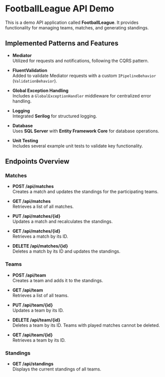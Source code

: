 # FootballLeague API Demo

This is a demo API application called **FootballLeague**. It provides functionality for managing teams, matches, and generating standings.
## Implemented Patterns and Features

- **Mediator**  
  Utilized for requests and notifications, following the CQRS pattern.

- **FluentValidation**  
  Added to validate Mediator requests with a custom `IPipelineBehavior` (`ValidationBehavior`).

- **Global Exception Handling**  
  Includes a `GlobalExceptionHandler` middleware for centralized error handling.

- **Logging**  
  Integrated **Serilog** for structured logging.

- **Database**  
  Uses **SQL Server** with **Entity Framework Core** for database operations.

- **Unit Testing**  
  Includes several example unit tests to validate key functionality.
## Endpoints Overview

### Matches
- **POST /api/matches**  
  Creates a match and updates the standings for the participating teams.

- **GET /api/matches**  
  Retrieves a list of all matches.

- **PUT /api/matches/{id}**  
  Updates a match and recalculates the standings.

- **GET /api/matches/{id}**  
  Retrieves a match by its ID.

- **DELETE /api/matches/{id}**  
  Deletes a match by its ID and updates the standings.

### Teams
- **POST /api/team**  
  Creates a team and adds it to the standings.

- **GET /api/team**  
  Retrieves a list of all teams.

- **PUT /api/team/{id}**  
  Updates a team by its ID.

- **DELETE /api/team/{id}**  
  Deletes a team by its ID. Teams with played matches cannot be deleted.

- **GET /api/team/{id}**  
  Retrieves a team by its ID.

### Standings
- **GET /api/standings**  
  Displays the current standings of all teams.




